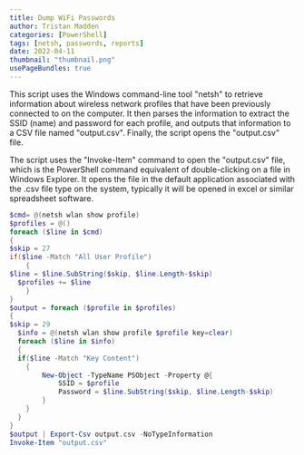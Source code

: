 ```yaml
---
title: Dump WiFi Passwords
author: Tristan Madden
categories: [PowerShell]
tags: [netsh, passwords, reports]
date: 2022-04-11
thumbnail: "thumbnail.png"
usePageBundles: true
---
```


This script uses the Windows command-line tool "netsh" to retrieve information about wireless network profiles that have been previously connected to on the computer. It then parses the information to extract the SSID (name) and password for each profile, and outputs that information to a CSV file named "output.csv". Finally, the script opens the "output.csv" file.

The script uses the "Invoke-Item" command to open the "output.csv" file, which is the PowerShell command equivalent of double-clicking on a file in Windows Explorer. It opens the file in the default application associated with the .csv file type on the system, typically it will be opened in excel or similar spreadsheet software.

```powershell
$cmd= @(netsh wlan show profile)
$profiles = @()
foreach ($line in $cmd)
{
$skip = 27
if($line -Match "All User Profile")
    {
$line = $line.SubString($skip, $line.Length-$skip)
  $profiles += $line
    }
}
$output = foreach ($profile in $profiles)
{
$skip = 29
  $info = @(netsh wlan show profile $profile key=clear)
  foreach ($line in $info)
  {
  if($line -Match "Key Content")
    {
        New-Object -TypeName PSObject -Property @{
            SSID = $profile
            Password = $line.SubString($skip, $line.Length-$skip)
        }
    }
  }
}
$output | Export-Csv output.csv -NoTypeInformation
Invoke-Item "output.csv"
```